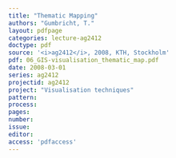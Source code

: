 ```yaml
---
title: "Thematic Mapping"
authors: "Gumbricht, T."
layout: pdfpage
categories: lecture-ag2412
doctype: pdf
source: '<i>ag2412</i>, 2008, KTH, Stockholm'
pdf: 06_GIS-visualisation_thematic_map.pdf
date: 2008-03-01
series: ag2412
projectid: ag2412
project: "Visualisation techniques"
pattern:
process:
pages:
number:
issue:
editor:
access: 'pdfaccess'
---
```

